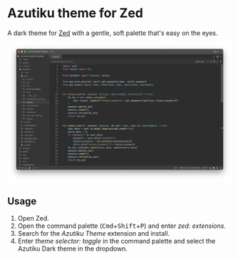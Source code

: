 # Azutiku theme for Zed

A dark theme for [Zed](https://zed.dev) with a gentle, soft palette that's easy on the eyes.

![Screenshot](screenshot.png)

## Usage

1. Open Zed.
2. Open the command palette (<kbd>Cmd</kbd>+<kbd>Shift</kbd>+<kbd>P</kbd>) and enter _zed: extensions_.
3. Search for the _Azutiku Theme_ extension and install.
4. Enter _theme selector: toggle_ in the command palette and select the Azutiku Dark theme in the dropdown.
